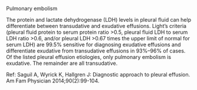 Pulmonary embolism

The protein and lactate dehydrogenase (LDH) levels in pleural fluid can help differentiate between
transudative and exudative effusions. Light’s criteria (pleural fluid protein to serum protein ratio >0.5,
pleural fluid LDH to serum LDH ratio >0.6, and/or pleural LDH >0.67 times the upper limit of normal
for serum LDH) are 99.5% sensitive for diagnosing exudative effusions and differentiate exudative from
transudative effusions in 93%–96% of cases. Of the listed pleural effusion etiologies, only pulmonary
embolism is exudative. The remainder are all transudative.

Ref: Saguil A, Wyrick K, Hallgren J: Diagnostic approach to pleural effusion. Am Fam Physician 2014;90(2):99-104.
